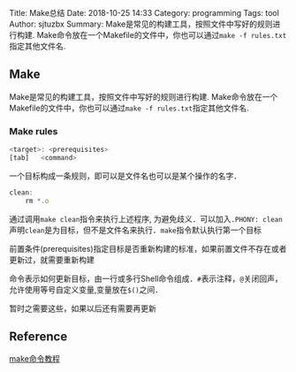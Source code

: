 Title: Make总结
Date: 2018-10-25 14:33
Category: programming
Tags: tool
Author: sjtuzbx
Summary: Make是常见的构建工具，按照文件中写好的规则进行构建. Make命令放在一个Makefile的文件中，你也可以通过`make -f rules.txt`指定其他文件名.

## Make

Make是常见的构建工具，按照文件中写好的规则进行构建. Make命令放在一个Makefile的文件中，你也可以通过`make -f rules.txt`指定其他文件名.

### Make rules

```javascript
<target>: <prerequisites>
[tab]   <command>
```

一个目标构成一条规则，即可以是文件名也可以是某个操作的名字．
```javascript
clean:
    rm *.o
```
通过调用`make clean`指令来执行上述程序, 为避免歧义．可以加入`.PHONY: clean`声明`clean`是为目标，但不是文件名来执行．`make`指令默认执行第一个目标

前置条件(prerequisites)指定目标是否重新构建的标准，如果前置文件不存在或者更新过，就需要重新构建

命令表示如何更新目标，由一行或多行Shell命令组成．`#`表示注释，`@`关闭回声，允许使用等号自定义变量,变量放在`$()`之间．

暂时之需要这些，如果以后还有需要再更新

## Reference

[make命令教程](http://www.ruanyifeng.com/blog/2015/02/make.html)